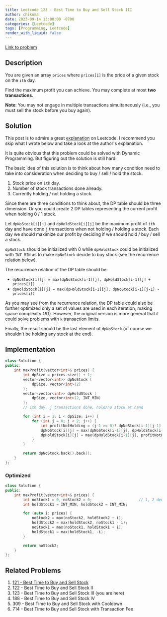 ```yaml
---
title: Leetcode 123 - Best Time to Buy and Sell Stock III
author: chikuma
date: 2023-09-14 13:00:00 -0700
categories: [Leetcode]
tags: [Programming, Leetcode]
render_with_liquid: false
---
```


[Link to problem](https://leetcode.com/problems/best-time-to-buy-and-sell-stock-iii/)

## Description

You are given an array `prices` where `prices[i]` is the price of a given stock
on the `ith` day.

Find the maximum profit you can achieve. You may complete at most **two
transactions**.

**Note**: You may not engage in multiple transactions simultaneously (i.e., you
must sell the stock before you buy again).

## Solution

This post is to admire a great
[explanation](https://leetcode.com/problems/best-time-to-buy-and-sell-stock-with-transaction-fee/solutions/108870/most-consistent-ways-of-dealing-with-the-series-of-stock-problems/)
on Leetcode. I recommend you skip what I wrote below and take a look at the
author's explanation.

It is quite obvious that this problem could be solved with Dynamic Programming.
But figuring out the solution is still hard.

The basic idea of this solution is to think about how many condition need to
take into consideration when deciding to buy / sell / hold the stock.

1. Stock price on `ith` day.
1. Number of stock transactions done already.
1. Currently holding / not holding a stock.

Since there are three conditions to think about, the DP table should be three
dimension. Or you could create 2 DP tables representing the current profit when
holding 0 / 1 stock.

Let `dpNoStock[i][j]` and `dpHoldStock[i][j]` be the maximum profit of `ith` day
and have done `j` transactions when not holding / holding a stock. Each day we
should maximize our profit by deciding if we should hold / buy / sell a stock.

`dpNoStock` should be initialized with 0 while `dpHoldStock` could be
initialized with `INT_MIN` as to make `dpNoStock` decide to buy stock (see the
recurrence relation below).

The recurrence relation of the DP table should be:
* `dpNoStock[i][j] = max(dpNoStock[i-1][j], dpHoldStock[i-1][j] + prices[i])`
* `dpHoldStock[i][j] = max(dpHoldStock[i-1][j], dpNoStock[i-1][j-1] - prices[i])`

As you may see from the recurrence relation, the DP table could also be further
optimized only a set of values are used in each iteration, making space
complexity $O(1)$. However, the original version is more general that it could
solve problems with `k` transaction limits.

Finally, the result should be the last element of `dpNoStock` (of course we
shouldn't be holding any stock at the end).

## Implementation

```cpp
class Solution {
public:
    int maxProfit(vector<int>& prices) {
        int dpSize = prices.size() + 1;
        vector<vector<int>> dpNoStock (
            dpSize, vector<int>(2)
        );
        vector<vector<int>> dpHoldStock (
            dpSize, vector<int>(2, INT_MIN)
        );
        // ith day, j transactions done, hold/no stock at hand

        for (int i = 1; i < dpSize; i++) {
            for (int j = 0; j < 2; j++) {
                int profitNotHolding = (j-1 >= 0)? dpNoStock[i-1][j-1]: 0;
                dpNoStock[i][j] = max(dpNoStock[i-1][j], dpHoldStock[i-1][j] + prices[i-1]);     // hold / sell stock
                dpHoldStock[i][j] = max(dpHoldStock[i-1][j], profitNotHolding - prices[i-1]);    // hold / buy stock
            }
        }

        return dpNoStock.back().back();
    }
};
```

### Optimized

```cpp
class Solution {
public:
    int maxProfit(vector<int>& prices) {
        int noStock1 = 0, noStock2 = 0;                     // 1, 2 denotes the number of transactions done
        int holdStock1 = INT_MIN, holdStock2 = INT_MIN;

        for (auto i: prices) {
            noStock2 = max(noStock2, holdStock2 + i);
            holdStock2 = max(holdStock2, noStock1 - i);
            noStock1 = max(noStock1, holdStock1 + i);
            holdStock1 = max(holdStock1, -i);
        }

        return noStock2;
    }
};
```

## Related Problems

1. [121 - Best Time to Buy and Sell Stock](/posts/leetcode-121)
1. 122 - Best Time to Buy and Sell Stock II
1. 123 - Best Time to Buy and Sell Stock III (you are here)
1. 188 - Best Time to Buy and Sell Stock IV
1. 309 - Best Time to Buy and Sell Stock with Cooldown
1. 714 - Best Time to Buy and Sell Stock with Transaction Fee
